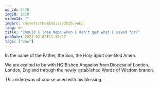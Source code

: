 ```yaml
---
wp_id: 2626
imgId: 2628
videoId: ""
imgSrc: /assets/thumbnails/2628.webp
lang: en
title: "Should I lose hope when I don't get what I asked for?"
pubDate: 2021-02-03T11:35:12
tags: ["wow"]
---
```


<p>In the name of the Father, the Son, the Holy Spirit one God Amen.</p>
<p>We are excited to be with HG Bishop Angaelos from Diocese of London, London, England through the newly established Words of Wisdom branch.</p>
<p>This video was of course used with his blessing.</p>
<p>&nbsp;</p>
